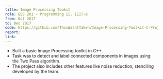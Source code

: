 ```yaml
---
title: Image Processing Tookit
role: ESS 201 - Programming II, IIIT-B
from: Oct 2017
to: Dec 2017
code: https://github.com/ThisWasntTaken/Image-Processing-Toolkit-C-Project
report:
link:
---
```

<ul>
<li>Built a basic Image Processing toolkit in C++.</li>
<li>Task was to detect and label connected components in images using the Two Pass algorithm.</li>
<li>The project also includes other features like noise reduction, stenciling developed by the team.</li>
</ul>